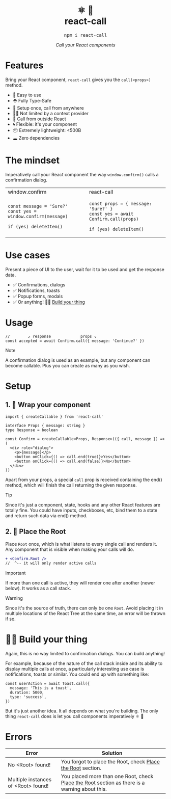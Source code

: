 <div align="center">
  <h1>
    ⚛️ 📡
    <br />
    react-call
  </h1>
  <pre>npm i react-call</pre>
  <i>Call your React components</i>
</div>

# Features

Bring your React component, `react-call` gives you the `call(<props>)` method.

- 🔰 Easy to use
- ⛑️ Fully Type-Safe
- 🛜 Setup once, call from anywhere
- ⛓️‍💥 Not limited by a context provider
- 🤯 Call from outside React
- 🌀 Flexible: it's your component
- 📦 Extremely lightweight: <500B
- 🕳️ Zero dependencies

# The mindset

Imperatively call your React component the way `window.confirm()` calls a confirmation dialog.

<table>
<tr>
<td>window.confirm</td>
<td>react-call</td>
</tr>
<tr>
<td>

```tsx
const message = 'Sure?'
const yes = window.confirm(message)

if (yes) deleteItem()
```

</td>
<td>

```tsx
const props = { message: 'Sure?' }
const yes = await Confirm.call(props)

if (yes) deleteItem()
```

</td>
</tr>
</table>

# Use cases

Present a piece of UI to the user, wait for it to be used and get the response data.

- ✅ Confirmations, dialogs
- ✅ Notifications, toasts
- ✅ Popup forms, modals
- ✅ Or anything! 🧑‍🔧 [Build your thing](#-build-your-thing)

# Usage

```tsx
//        ↙ response             props ↘
const accepted = await Confirm.call({ message: 'Continue?' })
```

> [!NOTE]
> A confirmation dialog is used as an example, but any component can become callable. Plus you can create as many as you wish.

# Setup

## 1. 🎁 Wrap your component

```tsx
import { createCallable } from 'react-call'

interface Props { message: string }
type Response = boolean

const Confirm = createCallable<Props, Response>(({ call, message }) => (
  <div role="dialog">
    <p>{message}</p>
    <button onClick={() => call.end(true)}>Yes</button>
    <button onClick={() => call.end(false)}>No</button>
  </div>
))
```

Apart from your props, a special `call` prop is received containing the end() method, which will finish the call returning the given response.

> [!TIP]
> Since it's just a component, state, hooks and any other React features are totally fine. You could have inputs, checkboxes, etc, bind them to a state and return such data via end() method.

## 2. 📡 Place the Root

Place `Root` once, which is what listens to every single call and renders it. Any component that is visible when making your calls will do.

```diff
+ <Confirm.Root />
//  ^-- it will only render active calls
```

> [!IMPORTANT]
> If more than one call is active, they will render one after another (newer below). It works as a call stack.

> [!WARNING]
> Since it's the source of truth, there can only be one `Root`. Avoid placing it in multiple locations of the React Tree at the same time, an error will be thrown if so.

# 🧑‍🔧 Build your thing

Again, this is no way limited to confirmation dialogs. You can build anything!

For example, because of the nature of the call stack inside and its ability to display multiple calls at once, a particularly interesting use case is notifications, toasts or similar. You could end up with something like:

```tsx
const userAction = await Toast.call({
  message: 'This is a toast',
  duration: 5000,
  type: 'success',
})
```

But it's just another idea. It all depends on what you're building. The only thing `react-call` does is let you call components imperatively ⚛️ 📡

# Errors

Error | Solution
--- | ---
No \<Root> found! | You forgot to place the Root, check [Place the Root](#2--place-the-root) section.
Multiple instances of \<Root> found! | You placed more than one Root, check [Place the Root](#2--place-the-root) section as there is a warning about this.
